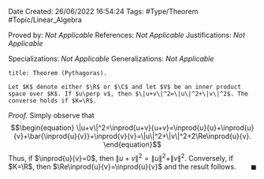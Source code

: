<div class="topSpace"></div>

Date Created: 26/06/2022 16:54:24
Tags: #Type/Theorem #Topic/Linear_Algebra

Proved by: <i>Not Applicable</i>
References: <i>Not Applicable</i>
Justifications: <i>Not Applicable</i>

Specializations: <i>Not Applicable</i>
Generalizations: <i>Not Applicable</i>

``` ad-Theorem
title: Theorem (Pythagoras).

Let $K$ denote either $\R$ or $\C$ and let $V$ be an inner product space over $K$. If $u\perp v$, then $\|u+v\|^2=\|u\|^2+\|v\|^2$. The converse holds if $K=\R$.

```

<i>Proof.</i> Simply observe that
$$\begin{equation}
    \|u+v\|^2=\inprod{u+v}{u+v}=\inprod{u}{u}+\inprod{u}{v}+\bar{\inprod{u}{v}}+\inprod{v}{v}=\|u\|^2+\|v\|^2+2\Re\inprod{u}{v}.
\end{equation}$$
Thus, if $\inprod{u}{v}=0$, then $\|u+v\|^2=\|u\|^2+\|v\|^2$. Conversely, if $K=\R$, then $\Re\inprod{u}{v}=\inprod{u}{v}$ and the result follows.<span style="float:right;">$\blacksquare$</span>

